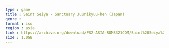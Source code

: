 ```yaml
---
type : game
title : Saint Seiya - Sanctuary Juunikyuu-hen (Japan)
genre : 
format : iso
region : asia
link : https://archive.org/download/PS2-ASIA-ROMS321COM/Saint%20Seiya%20-%20Sanctuary%20Juunikyuu-hen%20%28Japan%29.7z
size : 1.0GB
---
```

